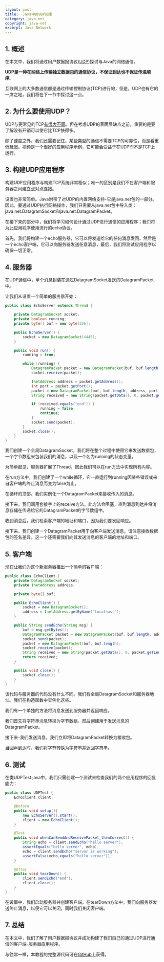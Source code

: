 ```yaml
---
layout: post
title:  Java中的UDP指南
category: java-net
copyright: java-net
excerpt: Java Network
---
```


## 1. 概述

在本文中，我们将通过用户数据报协议([UDP](https://en.wikipedia.org/wiki/User_Datagram_Protocol))探讨与Java的网络通信。

**UDP是一种在网络上传输独立数据包的通信协议，不保证到达也不保证传递顺序**。

互联网上的大多数通信都是通过传输控制协议(TCP)进行的，但是，UDP也有它的一席之地，我们将在下一节中探讨这一点。

## 2. 为什么要使用UDP？

UDP与更常见的TCP[有很大不同](https://www.baeldung.com/cs/udp-vs-tcp)。但在考虑UDP的表面层缺点之前，重要的是要了解没有开销可以使它比TCP快得多。

除了速度之外，我们还需要记住，某些类型的通信不需要TCP的可靠性，而是看重低延迟。视频是一个很好的应用程序示例，它可能会受益于在UDP而不是TCP上运行。

## 3. 构建UDP应用程序

构建UDP应用程序与构建TCP系统非常相似；唯一的区别是我们不在客户端和服务器之间建立点对点连接。

设置也非常简单。Java附带了对UDP的内置网络支持-它是java.net包的一部分。因此，要通过UDP执行网络操作，我们只需要从java.net包中导入类：java.net.DatagramSocket和java.net.DatagramPacket。

在接下来的部分中，我们将学习如何设计通过UDP进行通信的应用程序；我们将为此应用程序使用流行的echo协议。

首先，我们将构建一个echo服务器，它可以将发送给它的任何消息发回，然后是一个echo客户端，它可以向服务器发送任意消息，最后，我们将测试应用程序以确保一切正常。

## 4. 服务器

在UDP通信中，单个消息封装在通过DatagramSocket发送的DatagramPacket中。

让我们从设置一个简单的服务器开始：

```java
public class EchoServer extends Thread {

    private DatagramSocket socket;
    private boolean running;
    private byte[] buf = new byte[256];

    public EchoServer() {
        socket = new DatagramSocket(4445);
    }

    public void run() {
        running = true;

        while (running) {
            DatagramPacket packet = new DatagramPacket(buf, buf.length);
            socket.receive(packet);

            InetAddress address = packet.getAddress();
            int port = packet.getPort();
            packet = new DatagramPacket(buf, buf.length, address, port);
            String received = new String(packet.getData(), 0, packet.getLength());

            if (received.equals("end")) {
                running = false;
                continue;
            }
            socket.send(packet);
        }
        socket.close();
    }
}
```

我们创建一个全局DatagramSocket，我们将在整个过程中使用它来发送数据包，一个字节数组来包装我们的消息，以及一个名为running的状态变量。

为简单起见，服务器扩展了Thread，因此我们可以在run方法中实现所有内容。

在run方法中，我们创建了一个while循环，它一直运行到running因某些错误或来自客户端的终止消息而变为false为止。

在循环的顶部，我们实例化一个DatagramPacket来接收传入的消息。

接下来，我们调用套接字上的receive方法。此方法会阻塞，直到消息到达并将消息存储在传递给它的DatagramPacket的字节数组中。

收到消息后，我们检索客户端的地址和端口，因为我们要发回响应。

接下来，我们创建一个DatagramPacket用于向客户端发送消息。请注意接收数据包的签名差异。这一个还需要我们向其发送消息的客户端的地址和端口。

## 5. 客户端

现在让我们为这个新服务器推出一个简单的客户端：

```java
public class EchoClient {
    private DatagramSocket socket;
    private InetAddress address;

    private byte[] buf;

    public EchoClient() {
        socket = new DatagramSocket();
        address = InetAddress.getByName("localhost");
    }

    public String sendEcho(String msg) {
        buf = msg.getBytes();
        DatagramPacket packet = new DatagramPacket(buf, buf.length, address, 4445);
        socket.send(packet);
        packet = new DatagramPacket(buf, buf.length);
        socket.receive(packet);
        String received = new String(packet.getData(), 0, packet.getLength());
        return received;
    }

    public void close() {
        socket.close();
    }
}
```

该代码与服务器的代码没有什么不同。我们有全局DatagramSocket和服务器地址。我们在构造函数中实例化这些。

我们有一个单独的方法将消息发送到服务器并返回响应。

我们首先将字符串消息转换为字节数组，然后创建用于发送消息的DatagramPacket。

接下来-我们发送消息。我们立即将DatagramPacket转换为接收包。

当回声到达时，我们将字节转换为字符串并返回字符串。

## 6. 测试

在类UDPTest.java中，我们只需创建一个测试来检查我们的两个应用程序的回显能力：

```java
public class UDPTest {
    EchoClient client;

    @Before
    public void setup(){
        new EchoServer().start();
        client = new EchoClient();
    }

    @Test
    public void whenCanSendAndReceivePacket_thenCorrect() {
        String echo = client.sendEcho("hello server");
        assertEquals("hello server", echo);
        echo = client.sendEcho("server is working");
        assertFalse(echo.equals("hello server"));
    }

    @After
    public void tearDown() {
        client.sendEcho("end");
        client.close();
    }
}
```

在设置中，我们启动服务器并创建客户端。在tearDown方法中，我们向服务器发送终止消息，以便它可以关闭，同时我们关闭客户端。

## 7. 总结

在本文中，我们了解了用户数据报协议并成功构建了我们自己的通过UDP进行通信的客户端-服务器应用程序。

与往常一样，本教程的完整源代码可在[GitHub](https://github.com/tuyucheng7/taketoday-tutorial4j/tree/master/java-core-modules/java-networking-1)上获得。
